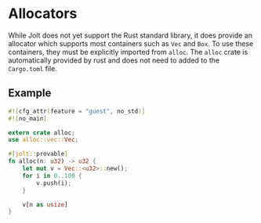 # Allocators
While Jolt does not yet support the Rust standard library, it does provide an allocator which supports most containers such as `Vec` and `Box`. To use these containers, they must be explicitly imported from `alloc`. The `alloc` crate is automatically provided by rust and does not need to added to the `Cargo.toml` file.

## Example
```rust
#![cfg_attr(feature = "guest", no_std)]
#![no_main]

extern crate alloc;
use alloc::vec::Vec;

#[jolt::provable]
fn alloc(n: u32) -> u32 {
    let mut v = Vec::<u32>::new();
    for i in 0..100 {
        v.push(i);
    }

    v[n as usize]
}
```
